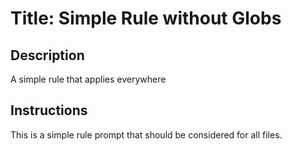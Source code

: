 # Title: Simple Rule without Globs

## Description

A simple rule that applies everywhere

## Instructions

This is a simple rule prompt that should be considered for all files.
